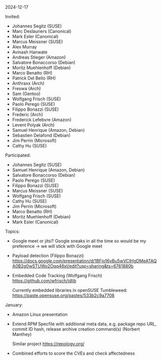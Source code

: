 2024-12-17

Invited:
- Johannes Segitz (SUSE)
- Marc Deslauriers (Canonical)
- Mark Esler (Canonical)
- Marcus Meissner (SUSE)
- Alex Murray
- Avinash Hanwate
- Andreas Stieger (Amazon)
- Salvatore Bonaccorso (Debian)
- Moritz Muehlenhoff (Debian)
- Marco Benatto (RH)
- Patrick Del Bello (RH)
- Anthraxx (Arch)
- Freswa (Arch)
- Sam (Gentoo)
- Wolfgang Frisch (SUSE)
- Paolo Perego (SUSE)
- Filippo Bonazzi (SUSE)
- Frederic (Arch)
- Frederick Lefebvre (Amazon)
- Levent Polyak (Arch)
- Samuel Henrique (Amazon, Debian)
- Sebastien Delafond (Debian)
- Jim Perrin (Microsoft)
- Cathy Hu (SUSE)

Participated:
- Johannes Segitz (SUSE)
- Samuel Henrique (Amazon, Debian)
- Salvatore Bonaccorso (Debian)
- Paolo Perego (SUSE)
- Filippo Bonazzi (SUSE)
- Marcus Meissner (SUSE)
- Wolfgang Frisch (SUSE)
- Cathy Hu (SUSE)
- Jim Perrin (Microsoft)
- Marco Benatto (RH)
- Moritz Muehlenhoff (Debian)
- Mark Esler (Canonical)

Topics:
- Google meet or jitsi? Google sneaks in all the time
  so would be my preference
  -> we will stick with Google meet

- Payload detection (Filippo Bonazzi)
  https://docs.google.com/presentation/d/1BFjo16vBu5wVCIHgDMeATAQA0B2g0wSTUWo2Oqq46xI/edit?usp=sharing&ts=6761880b

- Embedded Code Tracking (Wolfgang Frisch)
  https://github.com/wfrisch/idlib

  Currently embedded libraries in openSUSE Tumbleweed:
  https://paste.opensuse.org/pastes/533b2c9a7708

January:
- Amazon Linux presentation

- Extend RPM Specfile with additional meta data, e.g. package repo URL, commit ID hash, release archive creation command(s) (Norbert Manthey)

  Similar project https://repology.org/

- Combined efforts to score the CVEs and check affectedness
